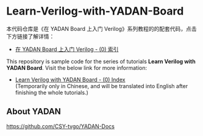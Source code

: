 # Learn-Verilog-with-YADAN-Board

本代码仓库是《在 YADAN Board 上入门 Verilog》系列教程的的配套代码，点击下方链接了解详情：  
+ [在 YADAN Board 上入门 Verilog - (0) 索引](https://verimake.com/d/144)  

This repository is sample code for the series of tutorials **Learn Verilog with YADAN Board**. Visit the below link for more information:
+ [Learn Verilog with YADAN Board - (0) Index](https://verimake.com/d/144)  
  (Temporarily only in Chinese, and will be translated into English after finishing the whole tutorials.)


## About YADAN  
https://github.com/CSY-tvgo/YADAN-Docs  
